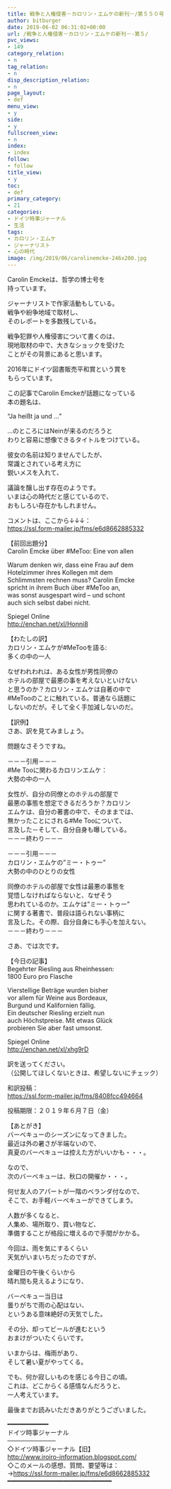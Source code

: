```yaml
---
title: 戦争と人権侵害－カロリン・エムケの新刊－/第５５０号
author: bitburger
date: 2019-06-02 06:31:02+00:00
url: /戦争と人権侵害－カロリン・エムケの新刊－-第５/
pvc_views:
- 149
category_relation:
- n
tag_relation:
- n
disp_description_relation:
- n
page_layout:
- def
menu_view:
- y
side:
- y
fullscreen_view:
- n
index:
- index
follow:
- follow
title_view:
- y
toc:
- def
primary_category:
- 21
categories:
- ドイツ時事ジャーナル
- 生活
tags:
- カロリン・エムケ
- ジャーナリスト
- 心の時代
image: /img/2019/06/carolinemcke-246x200.jpg
---
```

Carolin Emckeは、哲学の博士号を  
持っています。  
  
ジャーナリストで作家活動もしている。  
戦争や紛争地域で取材し、  
そのレポートを多数残している。  
  
戦争犯罪や人権侵害について書くのは、  
現地取材の中で、大きなショックを受けた  
ことがその背景にあると思います。  
  
2016年にドイツ図書販売平和賞という賞を  
もらっています。

この記事でCarolin Emckeが話題になっている  
本の題名は、  
  
&#8220;Ja heißt ja und &#8230;&#8221;  
  
&#8230;のところにはNeinが来るのだろうと  
わりと容易に想像できるタイトルをつけている。

彼女の名前は知りませんでしたが、  
常識とされている考え方に  
鋭いメスを入れて、  
  
議論を醸し出す存在のようです。  
いまは心の時代だと感じているので、  
おもしろい存在かもしれません。

コメントは、ここから↓↓↓：  
<a rel="noopener" href="https://ssl.form-mailer.jp/fms/e6d8662885332" target="_blank">https://ssl.form-mailer.jp/fms/e6d8662885332</a>

【前回出題分】  
Carolin Emcke über #MeToo: Eine von allen  
  
Warum denken wir, dass eine Frau auf dem  
Hotelzimmer ihres Kollegen mit dem  
Schlimmsten rechnen muss? Carolin Emcke  
spricht in ihrem Buch über #MeToo an,  
was sonst ausgespart wird &#8211; und schont  
auch sich selbst dabei nicht.  
  
Spiegel Online  
<a rel="noopener" href="http://enchan.net/xl/Honni8" target="_blank">http://enchan.net/xl/Honni8</a>

【わたしの訳】  
カロリン・エムケが#MeTooを語る:  
多くの中の一人  
  
なぜわれわれは、ある女性が男性同僚の  
ホテルの部屋で最悪の事を考えないといけない  
と思うのか？カロリン・エムケは自著の中で  
#MeTooのことに触れている。普通なら話題に  
しないのだが。そして全く手加減しないのだ。

【訳例】  
さあ、訳を見てみましょう。  
  
問題なさそうですね。

－－－引用－－－  
#Me Tooに関わるカロリンエムケ：  
大勢の中の一人  
  
女性が、自分の同僚とのホテルの部屋で  
最悪の事態を想定できるだろうか？カロリン  
エムケは、自分の著書の中で、そのままでは、  
無かったことにされる#Me Tooについて、  
言及した－そして、自分自身も曝している。  
－－－終わり－－－

－－－引用－－－  
カロリン・エムケの&#8221;ミー・トゥー&#8221;  
大勢の中のひとりの女性  
  
同僚のホテルの部屋で女性は最悪の事態を  
覚悟しなければならないと、なぜそう  
思われているのか。エムケは&#8221;ミー・トゥー&#8221;  
に関する著書で、普段は語られない事柄に  
言及した。その際、自分自身にも手心を加えない。  
－－－終わり－－－

さあ、では次です。  
  
【今日の記事】  
Begehrter Riesling aus Rheinhessen:  
1800 Euro pro Flasche  
  
Vierstellige Beträge wurden bisher  
vor allem für Weine aus Bordeaux,  
Burgund und Kalifornien fällig.  
Ein deutscher Riesling erzielt nun  
auch Höchstpreise. Mit etwas Glück  
probieren Sie aber fast umsonst.  
  
Spiegel Online  
<a rel="noopener" href="http://enchan.net/xl/xhg9rD" target="_blank">http://enchan.net/xl/xhg9rD</a>

訳を送ってください。  
（公開してほしくないときは、希望しないにチェック）  
  
和訳投稿：  
 <a rel="noopener" href="https://ssl.form-mailer.jp/fms/8408fcc494664" target="_blank">https://ssl.form-mailer.jp/fms/8408fcc494664</a>  
  
投稿期限：２０１９年６月７日（金）

【あとがき】  
バーベキューのシーズンになってきました。  
最近は外の暑さが半端ないので、  
真夏のバーベキューは控えた方がいいかも・・・。  
  
なので、  
次のバーベキューは、秋口の開催か・・・。  
  
何せ友人のアパートが一階のベランダ付なので、  
そこで、お手軽バーベキューができてしまう。  
  
人数が多くなると、  
人集め、場所取り、買い物など、  
準備することが格段に増えるので手間がかかる。  
  
今回は、雨を気にするくらい  
天気がいまいちだったのですが、  
  
金曜日の午後くらいから  
晴れ間も見えるようになり、  
  
バーベキュー当日は  
曇りがちで雨の心配はない、  
というある意味絶好の天気でした。  
  
その分、却ってビールが進むという  
おまけがついたくらいです。  
  
いまからは、梅雨があり、  
そして暑い夏がやってくる。  
  
でも、何か寂しいものを感じる今日この頃。  
これは、どこからくる感情なんだろうと、  
一人考えています。  
  
最後までお読みいただきありがとうございました。

━━━━━━━━━━━  
ドイツ時事ジャーナル  
───────────  
◇ドイツ時事ジャーナル【旧】  
<a rel="noopener" href="http://www.iroiro-information.blogspot.com/" target="_blank">http://www.iroiro-information.blogspot.com/</a>  
◇このメールの感想、質問、要望等は：  
-><a rel="noopener" href="https://ssl.form-mailer.jp/fms/e6d8662885332" target="_blank">https://ssl.form-mailer.jp/fms/e6d8662885332</a>  
━━━━━━━━━━━━━━━━━━━━━━━━━━━━